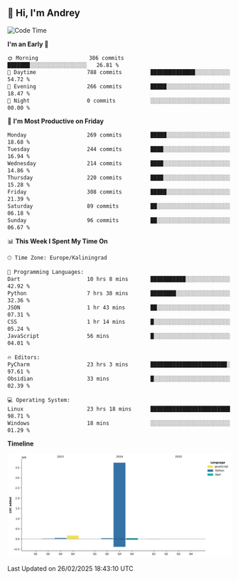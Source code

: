 ## 👋 Hi, I'm Andrey

<!--START_SECTION:waka-->
![Code Time](http://img.shields.io/badge/Code%20Time-786%20hrs%2039%20mins-blue)

**I'm an Early 🐤** 

```text
🌞 Morning                386 commits         ███████░░░░░░░░░░░░░░░░░░   26.81 % 
🌆 Daytime                788 commits         ██████████████░░░░░░░░░░░   54.72 % 
🌃 Evening                266 commits         █████░░░░░░░░░░░░░░░░░░░░   18.47 % 
🌙 Night                  0 commits           ░░░░░░░░░░░░░░░░░░░░░░░░░   00.00 % 
```
📅 **I'm Most Productive on Friday** 

```text
Monday                   269 commits         █████░░░░░░░░░░░░░░░░░░░░   18.68 % 
Tuesday                  244 commits         ████░░░░░░░░░░░░░░░░░░░░░   16.94 % 
Wednesday                214 commits         ████░░░░░░░░░░░░░░░░░░░░░   14.86 % 
Thursday                 220 commits         ████░░░░░░░░░░░░░░░░░░░░░   15.28 % 
Friday                   308 commits         █████░░░░░░░░░░░░░░░░░░░░   21.39 % 
Saturday                 89 commits          ██░░░░░░░░░░░░░░░░░░░░░░░   06.18 % 
Sunday                   96 commits          ██░░░░░░░░░░░░░░░░░░░░░░░   06.67 % 
```


📊 **This Week I Spent My Time On** 

```text
🕑︎ Time Zone: Europe/Kaliningrad

💬 Programming Languages: 
Dart                     10 hrs 8 mins       ███████████░░░░░░░░░░░░░░   42.92 % 
Python                   7 hrs 38 mins       ████████░░░░░░░░░░░░░░░░░   32.36 % 
JSON                     1 hr 43 mins        ██░░░░░░░░░░░░░░░░░░░░░░░   07.31 % 
CSS                      1 hr 14 mins        █░░░░░░░░░░░░░░░░░░░░░░░░   05.24 % 
JavaScript               56 mins             █░░░░░░░░░░░░░░░░░░░░░░░░   04.01 % 

🔥 Editors: 
PyCharm                  23 hrs 3 mins       ████████████████████████░   97.61 % 
Obsidian                 33 mins             █░░░░░░░░░░░░░░░░░░░░░░░░   02.39 % 

💻 Operating System: 
Linux                    23 hrs 18 mins      █████████████████████████   98.71 % 
Windows                  18 mins             ░░░░░░░░░░░░░░░░░░░░░░░░░   01.29 % 
```

**Timeline**

![Lines of Code chart](https://raw.githubusercontent.com/Mist3s/Mist3s/main/assets/bar_graph.png)


 Last Updated on 26/02/2025 18:43:10 UTC
<!--END_SECTION:waka-->

